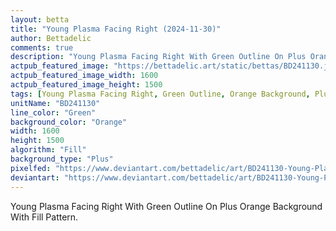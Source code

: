 ```yaml
---
layout: betta
title: "Young Plasma Facing Right (2024-11-30)"
author: Bettadelic
comments: true
description: "Young Plasma Facing Right With Green Outline On Plus Orange Background With Fill Pattern."
actpub_featured_image: "https://bettadelic.art/static/bettas/BD241130.jpg"
actpub_featured_image_width: 1600
actpub_featured_image_height: 1500
tags: [Young Plasma Facing Right, Green Outline, Orange Background, Plus Background Pattern, Fill Pattern, November 2024]
unitName: "BD241130"
line_color: "Green"
background_color: "Orange"
width: 1600
height: 1500
algorithm: "Fill"
background_type: "Plus"
pixelfed: "https://www.deviantart.com/bettadelic/art/BD241130-Young-Plasma-Facing-Right-2024-11-30-1128243097"
deviantart: "https://www.deviantart.com/bettadelic/art/BD241130-Young-Plasma-Facing-Right-2024-11-30-1128243097"
---
```


Young Plasma Facing Right With Green Outline On Plus Orange Background With Fill Pattern.
